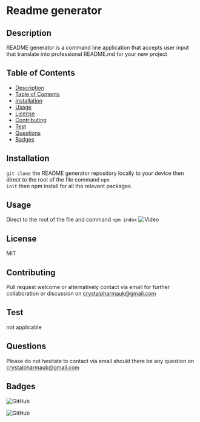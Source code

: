 # Readme generator
## Description
README generator is a command line application that accepts user input that translate into professional README.md for your new project
    
## Table of Contents
- [Description](#Description)
- [Table of Contents](#Table-of-Contents)
- [Installation](#Installation)
- [Usage](#Usage)
- [License](#License)
- [Contributing](#Contributing)
- [Test](#Test)
- [Questions](#Questions)
- [Badges](#Badges)

## Installation
<code>git clone</code> the README generator repository locally to your device then direct to the root of the file command <code>npm init</code> then npm install for all the relevant packages.
## Usage
Direct to the root of the file and command <code>npm index</code>
![Video](https://watch.screencastify.com/v/orihK8EnjC2iQidPz6Yp)

## License
MIT
    
## Contributing
Pull request welcome or alternatively contact via email for further collaboration or discussion on crystalpharmauk@gmail.com
    
## Test
not applicable
    
## Questions
Please do not hesitate to contact via email should there be any question on crystalpharmauk@gmail.com

## Badges
![GitHub](https://img.shields.io/github/languages/top/CrystalPharma/README-generator)

![GitHub](https://img.shields.io/github/license/CrystalPharma/README-generator)

